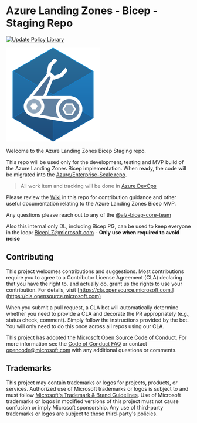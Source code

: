 # Azure Landing Zones - Bicep - Staging Repo

[![Update Policy Library](https://github.com/Azure/ALZ-Bicep/actions/workflows/update-policy.yml/badge.svg?branch=main)](https://github.com/Azure/ALZ-Bicep/actions/workflows/update-policy.yml)

![Bicep Logo](docs/wiki/media/bicep-logo.png)

Welcome to the Azure Landing Zones Bicep Staging repo.

This repo will be used only for the development, testing and MVP build of the Azure Landing Zones Bicep implementation. When ready, the code will be migrated into the [Azure/Enterprise-Scale repo](https://github.com/Azure/Enterprise-Scale).

> All work item and tracking will be done in [Azure DevOps](https://dev.azure.com/unifiedactiontracker/Solution%20Engineering/_queries/query/4e77ab8a-78b3-447c-87b6-237ad590219f/)

Please review the [Wiki](https://github.com/Azure/ALZ-Bicep/wiki) in this repo for contribution guidance and other useful documentation relating to the Azure Landing Zones Bicep MVP.

Any questions please reach out to any of the [@alz-bicep-core-team](https://github.com/orgs/Azure/teams/alz-bicep-core-team)

Also this internal only DL, including Bicep PG, can be used to keep everyone in the loop: BicepLZ@microsoft.com - **Only use when required to avoid noise**

## Contributing

This project welcomes contributions and suggestions.  Most contributions require you to agree to a
Contributor License Agreement (CLA) declaring that you have the right to, and actually do, grant us
the rights to use your contribution. For details, visit [https://cla.opensource.microsoft.com.](https://cla.opensource.microsoft.com)

When you submit a pull request, a CLA bot will automatically determine whether you need to provide
a CLA and decorate the PR appropriately (e.g., status check, comment). Simply follow the instructions
provided by the bot. You will only need to do this once across all repos using our CLA.

This project has adopted the [Microsoft Open Source Code of Conduct](https://opensource.microsoft.com/codeofconduct/).
For more information see the [Code of Conduct FAQ](https://opensource.microsoft.com/codeofconduct/faq/) or
contact [opencode@microsoft.com](mailto:opencode@microsoft.com) with any additional questions or comments.

## Trademarks

This project may contain trademarks or logos for projects, products, or services. Authorized use of Microsoft
trademarks or logos is subject to and must follow
[Microsoft's Trademark & Brand Guidelines](https://www.microsoft.com/en-us/legal/intellectualproperty/trademarks/usage/general).
Use of Microsoft trademarks or logos in modified versions of this project must not cause confusion or imply Microsoft sponsorship.
Any use of third-party trademarks or logos are subject to those third-party's policies.
